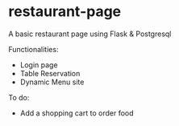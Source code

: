 # restaurant-page
A basic restaurant page using Flask & Postgresql 

Functionalities:
- Login page
- Table Reservation
- Dynamic Menu site

To do:
- Add a shopping cart to order food
